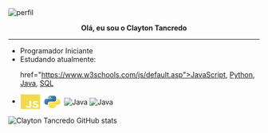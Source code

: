 <img width="1012px" src="https://cdn.discordapp.com/attachments/1103131230842662934/1103131316641333309/imagem.gif" alt="perfil">
<p align="center"><strong>Olá, eu sou o Clayton Tancredo</strong></p>

<hr>
<ul>
  
<li>Programador Iniciante</li>
    
<li>Estudando atualmente:

href="https://www.w3schools.com/js/default.asp">JavaScript</a>, <a href="https://www.w3schools.com/python/default.asp">Python</a>, <a href="https://www.w3schools.com/java/default.asp">Java</a>, <a href="https://www.w3schools.com/sql/default.asp">SQL</a></li>                                                                                                             

<li>

<div style="display: inline">

 
<img align="center" alt="Js" height="30" width="40" src="https://raw.githubusercontent.com/devicons/devicon/master/icons/javascript/javascript-plain.svg">
 
<img align="center" alt="Python" height="30" width="40" src="https://raw.githubusercontent.com/devicons/devicon/master/icons/python/python-original.svg">
  <img align="center" alt="Java" height="30" width="40" src="https://cdn.jsdelivr.net/gh/devicons/devicon/icons/java/java-original-wordmark.svg">
  <img align="center" alt="Java" height="30" width="40" src="https://cdn.jsdelivr.net/gh/devicons/devicon/icons/mysql/mysql-original-wordmark.svg">



</div>

</li>

</ul>

![Clayton Tancredo GitHub stats](https://github-readme-stats.vercel.app/api?username=Clayton2003&show_icons=true&theme=algolia)
